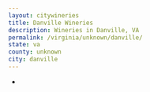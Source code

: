 ```yaml
---
layout: citywineries
title: Danville Wineries
description: Wineries in Danville, VA
permalink: /virginia/unknown/danville/
state: va
county: unknown
city: danville
---
```

-
